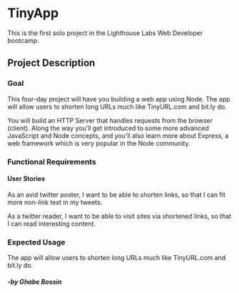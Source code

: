 # TinyApp

<!---...(aka make links smol)-->
This is the first solo project in the Lighthouse Labs Web Developer bootcamp.

## Project Description

### Goal

This four-day project will have you building a web app using Node. The app will allow users to shorten long URLs much like TinyURL.com and bit.ly do.

You will build an HTTP Server that handles requests from the browser (client). Along the way you'll get introduced to some more advanced JavaScript and Node concepts, and you'll also learn more about Express, a web framework which is very popular in the Node community.

### Functional Requirements

#### User Stories
As an avid twitter poster, </n>
I want to be able to shorten links, </n>
so that I can fit more non-link text in my tweets.</n>

As a twitter reader,</n>
I want to be able to visit sites via shortened links,</n>
so that I can read interesting content.</n>

### Expected Usage

The app will allow users to shorten long URLs much like TinyURL.com and bit.ly do.

##### -by Ghabe Bossin
